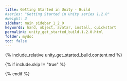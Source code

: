 ```yaml
---
title: Getting Started in Unity - Build
#series: "Getting Started in Unity series 1.2.0"
#weight: 3
sidebar: main_sidebar_1_2_0
keywords: hand, object, avatar, install, quickstart
permalink: unity_get_started_build.1.2.0.html
folder: mydoc
toc: false
---
```


{% include_relative unity_get_started_build.content.md %}

{% if include.skip != "true" %}
<!--{% include custom/series_acme_next.html %}-->
{% endif %}
